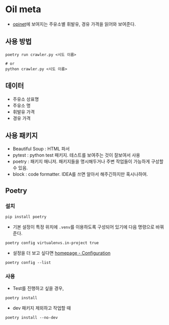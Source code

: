 # Oil meta

* [opinet](http://www.opinet.co.kr)에 보여지는 주유소별 휘발유, 경유 가격을 읽어와 보여준다.

## 사용 방법

```shell script
poetry run crawler.py <시도 이름>

# or
python crawler.py <시도 이름>
```

## 데이터

* 주유소 상표명
* 주유소 명
* 휘발유 가격
* 경유 가격

## 사용 패키지

* Beautiful Soup : HTML 파서
* pytest : python test 패키지. 테스트를 보여주는 것이 잘보여서 사용
* poetry : 패키지 매니저. 패키지들을 명시해두거나 주변 작업들이 가능하게 구성할 수 있음.
* block : code formatter. IDEA를 쓰면 알아서 해주긴하지만 혹시나하여.


## Poetry

### 설치
 
```shell script
pip install poetry
```

* 기본 설정이 특정 위치에 `.venv`를 이용하도록 구성되어 있기에 다음 명령으로 바꿔준다.

```shell script
poetry config virtualenvs.in-project true
```

* 설정을 더 보고 싶다면 [homepage - Configuration](https://python-poetry.org/docs/configuration/)

```shell script
poetry config --list
```


### 사용

* Test를 진행하고 싶을 경우,

```shell script
poetry install
```

* dev 패키지 제외하고 작업할 때

```shell script
poetry install --no-dev
```